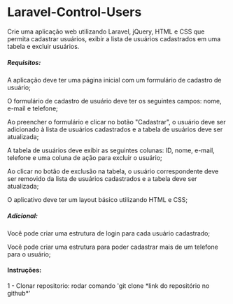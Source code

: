 # Laravel-Control-Users

Crie uma aplicação web utilizando Laravel, jQuery, HTML e CSS que permita cadastrar usuários, exibir a lista de usuários cadastrados em uma tabela e excluir usuários.

<h5>Requisitos:</h5>

<p>A aplicação deve ter uma página inicial com um formulário de cadastro de usuário;</p>
<p>O formulário de cadastro de usuário deve ter os seguintes campos: nome, e-mail e telefone;</p>
<p>Ao preencher o formulário e clicar no botão "Cadastrar", o usuário deve ser adicionado à lista de usuários cadastrados e a tabela de usuários deve ser atualizada;</p>
<p>A tabela de usuários deve exibir as seguintes colunas: ID, nome, e-mail, telefone e uma coluna de ação para excluir o usuário;</p>
<p>Ao clicar no botão de exclusão na tabela, o usuário correspondente deve ser removido da lista de usuários cadastrados e a tabela deve ser atualizada;</p>
<p>O aplicativo deve ter um layout básico utilizando HTML e CSS;</p>

<h5>Adicional:</h5>

<p>Você pode criar uma estrutura de login para cada usuário cadastrado;</p>
<p>Você pode criar uma estrutura para poder cadastrar mais de um telefone para o usuário;</p>


<h4>Instruções:</h4>

<p>1 - Clonar repositorio: rodar comando 'git clone *link do repositório no github*'</p>
